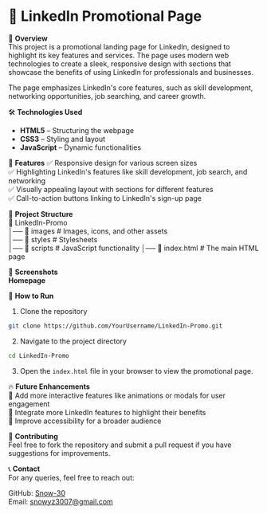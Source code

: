 # 💼 LinkedIn Promotional Page

🚀 **Overview**  
This project is a promotional landing page for LinkedIn, designed to highlight its key features and services. The page uses modern web technologies to create a sleek, responsive design with sections that showcase the benefits of using LinkedIn for professionals and businesses.

The page emphasizes LinkedIn's core features, such as skill development, networking opportunities, job searching, and career growth.

🛠️ **Technologies Used**
- **HTML5** – Structuring the webpage
- **CSS3** – Styling and layout
- **JavaScript** – Dynamic functionalities

🎯 **Features**
✅ Responsive design for various screen sizes  
✅ Highlighting LinkedIn's features like skill development, job search, and networking  
✅ Visually appealing layout with sections for different features  
✅ Call-to-action buttons linking to LinkedIn's sign-up page

📂 **Project Structure**  
📁 LinkedIn-Promo  
│── 📂 images  # Images, icons, and other assets  
│── 📂 styles  # Stylesheets  
│── 📂 scripts  # JavaScript functionality
│── 📂 index.html  # The main HTML page

📸 **Screenshots**  
**Homepage**  

🚀 **How to Run**  
1. Clone the repository  
```bash
git clone https://github.com/YourUsername/LinkedIn-Promo.git
```

2. Navigate to the project directory  
```bash
cd LinkedIn-Promo
```

3. Open the `index.html` file in your browser to view the promotional page.

🔥 **Future Enhancements**  
🔹 Add more interactive features like animations or modals for user engagement  
🔹 Integrate more LinkedIn features to highlight their benefits  
🔹 Improve accessibility for a broader audience

🤝 **Contributing**  
Feel free to fork the repository and submit a pull request if you have suggestions for improvements.

📞 **Contact**  
For any queries, feel free to reach out:

GitHub: [Snow-30](https://github.com/Snow-30)  
Email: snowyz3007@gmail.com
